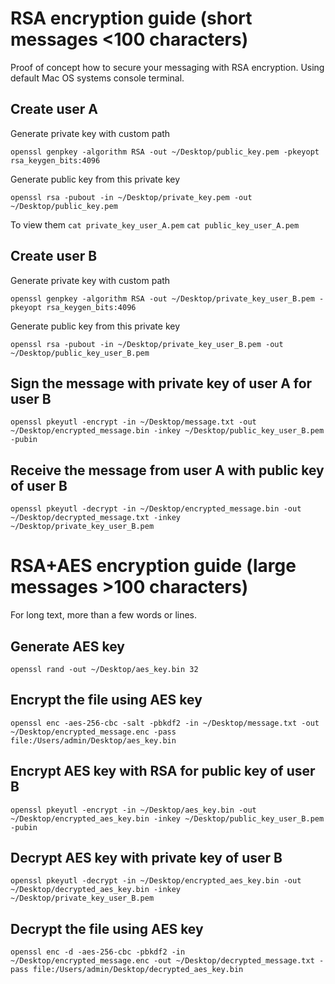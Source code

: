 # RSA encryption guide (short messages <100 characters)

Proof of concept how to secure your messaging with RSA encryption. Using default Mac OS systems console terminal.

## Create user A

Generate private key with custom path

`openssl genpkey -algorithm RSA -out ~/Desktop/public_key.pem -pkeyopt rsa_keygen_bits:4096`

Generate public key from this private key

`openssl rsa -pubout -in ~/Desktop/private_key.pem -out ~/Desktop/public_key.pem`

To view them
`cat private_key_user_A.pem`
`cat public_key_user_A.pem`

## Create user B

Generate private key with custom path

`openssl genpkey -algorithm RSA -out ~/Desktop/private_key_user_B.pem -pkeyopt rsa_keygen_bits:4096`

Generate public key from this private key

`openssl rsa -pubout -in ~/Desktop/private_key_user_B.pem -out ~/Desktop/public_key_user_B.pem`

## Sign the message with private key of user A for user B

`openssl pkeyutl -encrypt -in ~/Desktop/message.txt -out ~/Desktop/encrypted_message.bin -inkey ~/Desktop/public_key_user_B.pem -pubin`

## Receive the message from user A with public key of user B

`openssl pkeyutl -decrypt -in ~/Desktop/encrypted_message.bin -out ~/Desktop/decrypted_message.txt -inkey ~/Desktop/private_key_user_B.pem`

# RSA+AES encryption guide (large messages >100 characters)

For long text, more than a few words or lines.

## Generate AES key

`openssl rand -out ~/Desktop/aes_key.bin 32`

## Encrypt the file using AES key

`openssl enc -aes-256-cbc -salt -pbkdf2 -in ~/Desktop/message.txt -out ~/Desktop/encrypted_message.enc -pass file:/Users/admin/Desktop/aes_key.bin`

## Encrypt AES key with RSA for public key of user B

`openssl pkeyutl -encrypt -in ~/Desktop/aes_key.bin -out ~/Desktop/encrypted_aes_key.bin -inkey ~/Desktop/public_key_user_B.pem -pubin`

## Decrypt AES key with private key of user B

`openssl pkeyutl -decrypt -in ~/Desktop/encrypted_aes_key.bin -out ~/Desktop/decrypted_aes_key.bin -inkey ~/Desktop/private_key_user_B.pem`

## Decrypt the file using AES key

`openssl enc -d -aes-256-cbc -pbkdf2 -in ~/Desktop/encrypted_message.enc -out ~/Desktop/decrypted_message.txt -pass file:/Users/admin/Desktop/decrypted_aes_key.bin`